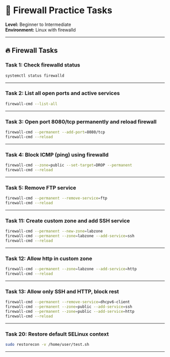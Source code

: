 # 🔐 Firewall Practice Tasks

**Level:** Beginner to Intermediate  
**Environment:** Linux with firewalld

---

## 🔥 Firewall Tasks

### Task 1: Check firewalld status
```bash
systemctl status firewalld
```

---

### Task 2: List all open ports and active services
```bash
firewall-cmd --list-all
```

---

### Task 3: Open port 8080/tcp permanently and reload firewall
```bash
firewall-cmd --permanent --add-port=8080/tcp
firewall-cmd --reload
```

---

### Task 4: Block ICMP (ping) using firewalld
```bash
firewall-cmd --zone=public --set-target=DROP --permanent
firewall-cmd --reload
```

---

### Task 5: Remove FTP service
```bash
firewall-cmd --permanent --remove-service=ftp
firewall-cmd --reload
```

---

### Task 11: Create custom zone and add SSH service
```bash
firewall-cmd --permanent --new-zone=labzone
firewall-cmd --permanent --zone=labzone --add-service=ssh
firewall-cmd --reload
```

---

### Task 12: Allow http in custom zone
```bash
firewall-cmd --permanent --zone=labzone --add-service=http
firewall-cmd --reload
```

---

### Task 13: Allow only SSH and HTTP, block rest
```bash
firewall-cmd --permanent --remove-service=dhcpv6-client
firewall-cmd --permanent --zone=public --add-service=ssh
firewall-cmd --permanent --zone=public --add-service=http
firewall-cmd --reload
```
---


### Task 20: Restore default SELinux context
```bash
sudo restorecon -v /home/user/test.sh
```

---
